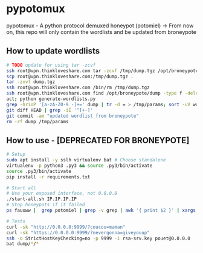 # pypotomux

pypotomux - A python protocol demuxed honeypot (potomiel)
-> From now on, this repo will only contain the wordlists and be updated from broneypote

## How to update wordlists

```bash
# TODO update for using tar -zcvf
ssh root@vpn.thinkloveshare.com tar -zcvf /tmp/dump.tgz /opt/broneypote/dump
scp root@vpn.thinkloveshare.com:/tmp/dump.tgz .
tar -zxvf dump.tgz
ssh root@vpn.thinkloveshare.com /bin/rm /tmp/dump.tgz
ssh root@vpn.thinkloveshare.com find /opt/broneypote/dump -type f -delete
act; python generate-wordlists.py
grep -hrioP '[a-zA-Z0-9_-]+=' dump | tr -d = > /tmp/params; sort -uV wordlists/params.lst /tmp/params -o wordlists/params.lst
git diff HEAD | grep -iE '^[+-]'
git commit -am "updated wordlist from broneypote"
rm -rf dump /tmp/params
```


## How to use - [DEPRECATED FOR BRONEYPOTE]

```bash
# Setup
sudo apt install -y sslh virtualenv bat # Choose standalone
virtualenv -p python3 .py3 && source .py3/bin/activate
source .py3/bin/activate
pip install -r requirements.txt

# Start all
# Use your exposed interface, not 0.0.0.0
./start-all.sh IP.IP.IP.IP
# Stop honeypots if it failed
ps fauxww |  grep potomiel | grep -v grep | awk '{ print $2 }' | xargs sudo kill -9

# Tests
curl -sk "http://0.0.0.0:9999/?coucou=maman"
curl -sk "https://0.0.0.0:9999/?nevergonna=giveyouup"
ssh -o StrictHostKeyChecking=no -p 9999 -i rsa-srv.key pouet@0.0.0.0
bat dump/*/*
```
